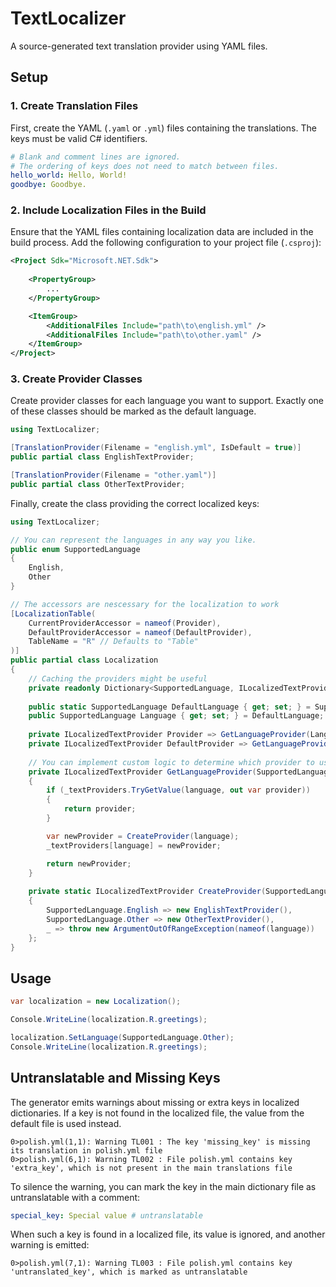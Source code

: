 # TextLocalizer
A source-generated text translation provider using YAML files.

## Setup

### 1. Create Translation Files

First, create the YAML (`.yaml` or `.yml`) files containing the translations.
The keys must be valid C# identifiers.

```yaml
# Blank and comment lines are ignored.
# The ordering of keys does not need to match between files.
hello_world: Hello, World!
goodbye: Goodbye.
```

### 2. Include Localization Files in the Build

Ensure that the YAML files containing localization data are included in the build process.
Add the following configuration to your project file (`.csproj`):

```xml
<Project Sdk="Microsoft.NET.Sdk">
    
    <PropertyGroup>
        ...
    </PropertyGroup>

    <ItemGroup>
        <AdditionalFiles Include="path\to\english.yml" />
        <AdditionalFiles Include="path\to\other.yaml" />
    </ItemGroup>
</Project>
```

### 3. Create Provider Classes

Create provider classes for each language you want to support.
Exactly one of these classes should be marked as the default language.

```csharp
using TextLocalizer;

[TranslationProvider(Filename = "english.yml", IsDefault = true)]
public partial class EnglishTextProvider;

[TranslationProvider(Filename = "other.yaml")]
public partial class OtherTextProvider;
```

Finally, create the class providing the correct localized keys:

```csharp
using TextLocalizer;

// You can represent the languages in any way you like.
public enum SupportedLanguage
{
    English,
    Other
}

// The accessors are nescessary for the localization to work
[LocalizationTable(
    CurrentProviderAccessor = nameof(Provider),
    DefaultProviderAccessor = nameof(DefaultProvider),
    TableName = "R" // Defaults to "Table"
)]
public partial class Localization
{
    // Caching the providers might be useful
    private readonly Dictionary<SupportedLanguage, ILocalizedTextProvider> _textProviders = new();
    
    public static SupportedLanguage DefaultLanguage { get; set; } = SupportedLanguage.English;
    public SupportedLanguage Language { get; set; } = DefaultLanguage;
    
    private ILocalizedTextProvider Provider => GetLanguageProvider(Language);
    private ILocalizedTextProvider DefaultProvider => GetLanguageProvider(DefaultLanguage);
    
    // You can implement custom logic to determine which provider to use
    private ILocalizedTextProvider GetLanguageProvider(SupportedLanguage language)
    {
        if (_textProviders.TryGetValue(language, out var provider))
        {
            return provider;
        }

        var newProvider = CreateProvider(language);
        _textProviders[language] = newProvider;

        return newProvider;
    }
    
    private static ILocalizedTextProvider CreateProvider(SupportedLanguage language) => language switch
    {
        SupportedLanguage.English => new EnglishTextProvider(),
        SupportedLanguage.Other => new OtherTextProvider(),
        _ => throw new ArgumentOutOfRangeException(nameof(language))
    };
}

```

## Usage

```csharp
var localization = new Localization();

Console.WriteLine(localization.R.greetings);

localization.SetLanguage(SupportedLanguage.Other);
Console.WriteLine(localization.R.greetings);
```

## Untranslatable and Missing Keys

The generator emits warnings about missing or extra keys in localized dictionaries.
If a key is not found in the localized file, the value from the default file is used instead.

```
0>polish.yml(1,1): Warning TL001 : The key 'missing_key' is missing its translation in polish.yml file
0>polish.yml(6,1): Warning TL002 : File polish.yml contains key 'extra_key', which is not present in the main translations file
```

To silence the warning, you can mark the key in the main dictionary file as untranslatable with a comment:
```yaml
special_key: Special value # untranslatable
```

When such a key is found in a localized file, its value is ignored, and another warning is emitted:
```
0>polish.yml(7,1): Warning TL003 : File polish.yml contains key 'untranslated_key', which is marked as untranslatable
```


